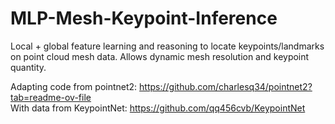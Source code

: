 # MLP-Mesh-Keypoint-Inference
Local + global feature learning and reasoning to locate keypoints/landmarks on point cloud mesh data. Allows dynamic mesh resolution and keypoint quantity.

Adapting code from pointnet2: https://github.com/charlesq34/pointnet2?tab=readme-ov-file \
With data from KeypointNet: https://github.com/qq456cvb/KeypointNet
